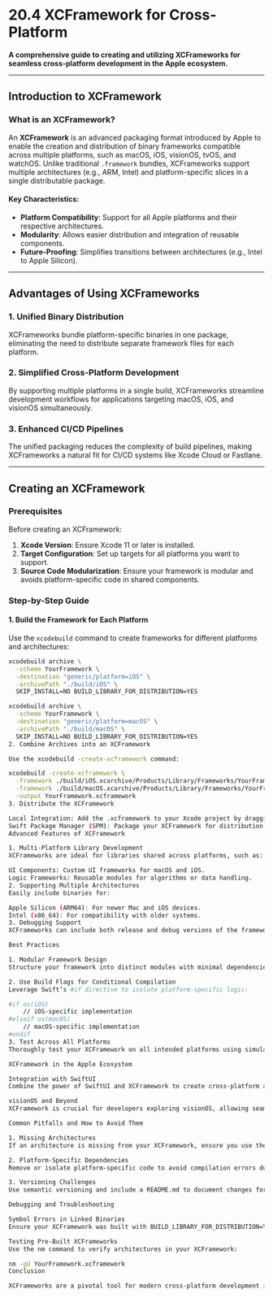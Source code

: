# 20.4 XCFramework for Cross-Platform

**A comprehensive guide to creating and utilizing XCFrameworks for seamless cross-platform development in the Apple ecosystem.**

---

## Introduction to XCFramework

### What is an XCFramework?
An **XCFramework** is an advanced packaging format introduced by Apple to enable the creation and distribution of binary frameworks compatible across multiple platforms, such as macOS, iOS, visionOS, tvOS, and watchOS. Unlike traditional `.framework` bundles, XCFrameworks support multiple architectures (e.g., ARM, Intel) and platform-specific slices in a single distributable package.

#### Key Characteristics:
- **Platform Compatibility**: Support for all Apple platforms and their respective architectures.
- **Modularity**: Allows easier distribution and integration of reusable components.
- **Future-Proofing**: Simplifies transitions between architectures (e.g., Intel to Apple Silicon).

---

## Advantages of Using XCFrameworks

### 1. Unified Binary Distribution
XCFrameworks bundle platform-specific binaries in one package, eliminating the need to distribute separate framework files for each platform.

### 2. Simplified Cross-Platform Development
By supporting multiple platforms in a single build, XCFrameworks streamline development workflows for applications targeting macOS, iOS, and visionOS simultaneously.

### 3. Enhanced CI/CD Pipelines
The unified packaging reduces the complexity of build pipelines, making XCFrameworks a natural fit for CI/CD systems like Xcode Cloud or Fastlane.

---

## Creating an XCFramework

### Prerequisites
Before creating an XCFramework:
1. **Xcode Version**: Ensure Xcode 11 or later is installed.
2. **Target Configuration**: Set up targets for all platforms you want to support.
3. **Source Code Modularization**: Ensure your framework is modular and avoids platform-specific code in shared components.

### Step-by-Step Guide

#### 1. Build the Framework for Each Platform
Use the `xcodebuild` command to create frameworks for different platforms and architectures:
```bash
xcodebuild archive \
  -scheme YourFramework \
  -destination "generic/platform=iOS" \
  -archivePath "./build/iOS" \
  SKIP_INSTALL=NO BUILD_LIBRARY_FOR_DISTRIBUTION=YES

xcodebuild archive \
  -scheme YourFramework \
  -destination "generic/platform=macOS" \
  -archivePath "./build/macOS" \
  SKIP_INSTALL=NO BUILD_LIBRARY_FOR_DISTRIBUTION=YES
2. Combine Archives into an XCFramework

Use the xcodebuild -create-xcframework command:

xcodebuild -create-xcframework \
  -framework ./build/iOS.xcarchive/Products/Library/Frameworks/YourFramework.framework \
  -framework ./build/macOS.xcarchive/Products/Library/Frameworks/YourFramework.framework \
  -output YourFramework.xcframework
3. Distribute the XCFramework

Local Integration: Add the .xcframework to your Xcode project by dragging it into your project or workspace.
Swift Package Manager (SPM): Package your XCFramework for distribution via SPM by creating a Package.swift manifest.
Advanced Features of XCFramework

1. Multi-Platform Library Development
XCFrameworks are ideal for libraries shared across platforms, such as:

UI Components: Custom UI frameworks for macOS and iOS.
Logic Frameworks: Reusable modules for algorithms or data handling.
2. Supporting Multiple Architectures
Easily include binaries for:

Apple Silicon (ARM64): For newer Mac and iOS devices.
Intel (x86_64): For compatibility with older systems.
3. Debugging Support
XCFrameworks can include both release and debug versions of the framework, simplifying integration and troubleshooting in cross-platform projects.

Best Practices

1. Modular Framework Design
Structure your framework into distinct modules with minimal dependencies to maximize reusability.

2. Use Build Flags for Conditional Compilation
Leverage Swift’s #if directive to isolate platform-specific logic:

#if os(iOS)
    // iOS-specific implementation
#elseif os(macOS)
    // macOS-specific implementation
#endif
3. Test Across All Platforms
Thoroughly test your XCFramework on all intended platforms using simulators and real devices.

XCFramework in the Apple Ecosystem

Integration with SwiftUI
Combine the power of SwiftUI and XCFramework to create cross-platform apps with shared logic and UI layers.

visionOS and Beyond
XCFramework is crucial for developers exploring visionOS, allowing seamless integration of shared logic for innovative AR/VR applications.

Common Pitfalls and How to Avoid Them

1. Missing Architectures
If an architecture is missing from your XCFramework, ensure you use the correct build settings (BUILD_LIBRARY_FOR_DISTRIBUTION=YES).

2. Platform-Specific Dependencies
Remove or isolate platform-specific code to avoid compilation errors during XCFramework creation.

3. Versioning Challenges
Use semantic versioning and include a README.md to document changes for your XCFramework releases.

Debugging and Troubleshooting

Symbol Errors in Linked Binaries
Ensure your XCFramework was built with BUILD_LIBRARY_FOR_DISTRIBUTION=YES to avoid issues with symbols in Swift interfaces.

Testing Pre-Built XCFrameworks
Use the nm command to verify architectures in your XCFramework:

nm -gU YourFramework.xcframework
Conclusion

XCFrameworks are a pivotal tool for modern cross-platform development in the Apple ecosystem. By providing a unified, efficient, and scalable packaging format, XCFrameworks enable developers to build robust, high-performance applications targeting multiple Apple platforms. Mastering XCFrameworks ensures streamlined workflows and enhanced collaboration, making it an essential skill for Swift developers in 2024 and beyond.
